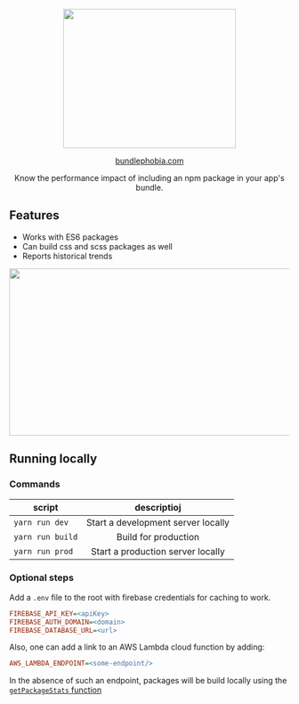 
<p align="center">
    <img src="https://cdn.rawgit.com/pastelsky/bundlephobia/bundlephobia/assets/site-logo.svg" alt="" width="310" height="250" />
</p>
<p align="center">
  <a href="https://bundlephobia.com"> bundlephobia.com </a>
</p>
<p align="center">
  Know the performance impact of including an npm package in your app's bundle.
</p>

## Features
- Works with ES6 packages
- Can build css and scss packages as well
- Reports historical trends

<p align="center">
    <img src="https://s26.postimg.org/6yfqxgsex/ezgif-1-6c5c883f13.gif" width="600" height="300"/>
</p>


## Running locally
### Commands
| script        | descriptioj  |
| ------------- |:-------------:|
| `yarn run dev`  | Start a development server locally |
| `yarn run build`    | Build for production      |
| `yarn run prod` | Start a production server locally      | 

### Optional steps
Add a `.env` file to the root with firebase credentials for caching to work.
  
  ```ini
FIREBASE_API_KEY=<apiKey>
FIREBASE_AUTH_DOMAIN=<domain>
FIREBASE_DATABASE_URL=<url>
  ```
  
  Also, one can add a link to an AWS Lambda cloud function by adding: 
  ```ini
AWS_LAMBDA_ENDPOINT=<some-endpoint/>
```

In the absence of such an endpoint, packages will be build locally using the [`getPackageStats` function](https://github.com/pastelsky/package-build-stats)
